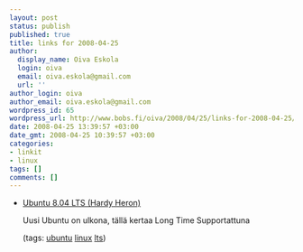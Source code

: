 ```yaml
---
layout: post
status: publish
published: true
title: links for 2008-04-25
author:
  display_name: Oiva Eskola
  login: oiva
  email: oiva.eskola@gmail.com
  url: ''
author_login: oiva
author_email: oiva.eskola@gmail.com
wordpress_id: 65
wordpress_url: http://www.bobs.fi/oiva/2008/04/25/links-for-2008-04-25/
date: 2008-04-25 13:39:57 +03:00
date_gmt: 2008-04-25 10:39:57 +03:00
categories:
- linkit
- linux
tags: []
comments: []
---
```

<ul class="delicious">
<li>
<div class="delicious-link"><a href="http://releases.ubuntu.com/releases/8.04/">Ubuntu 8.04 LTS (Hardy Heron)</a></div></p>
<div class="delicious-extended">Uusi Ubuntu on ulkona, tällä kertaa Long Time Supportattuna</div></p>
<div class="delicious-tags">(tags: <a href="http://del.icio.us/oiva/ubuntu">ubuntu</a> <a href="http://del.icio.us/oiva/linux">linux</a> <a href="http://del.icio.us/oiva/lts">lts</a>)</div></li>
</ul>
